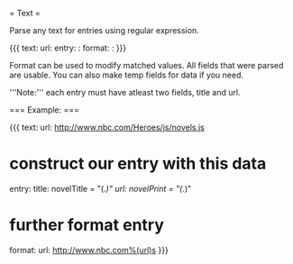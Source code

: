 = Text =

Parse any text for entries using regular expression.

{{{
text:
  url: <url>
  entry:
    <field>: <regexp to match value>
  format:
    <field>: <python string formatting>
}}}

Format can be used to modify matched values. All fields that were parsed are usable. You can also make temp fields for data if you need.

'''Note:''' each entry must have atleast two fields, title and url.

=== Example: ===

{{{
text:
  url: http://www.nbc.com/Heroes/js/novels.js
  # construct our entry with this data
  entry:
    title: novelTitle = "(.*)"
    url: novelPrint = "(.*)"
  # further format entry
  format:
    url: http://www.nbc.com%(url)s
}}}